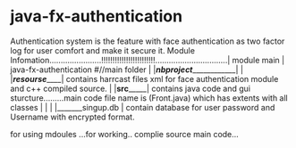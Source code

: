 # java-fx-authentication
Authentication system is the  feature with face authentication as two factor log for user comfort and make it secure it.
Module Infomation.......................!!!!!!!!!!!!!!!!!!!!!!!!................................|
module main
|
java-fx-authentication   #//main folder
|
|___nbproject_______________|
|
|___resourse_______| contains harrcast files xml for face authentication module and c++ compiled source. 
|
|____src_________| contains java code and gui sturcture.........main code  file name is (Front.java) which has extents with all classes 
|
|
|
|_______singup.db | contain database for user password and Username with encrypted format.

for using mdoules ...for working..
complie source main code... 
